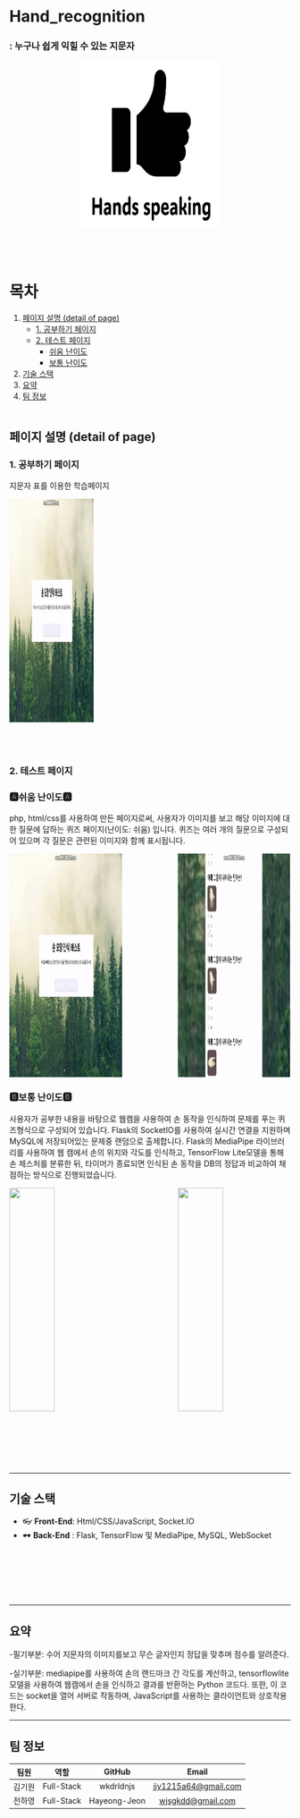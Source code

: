 # Hand_recognition
### : 누구나 쉽게 익힐 수 있는 지문자
<div align="center">
  <img src="image/assets/썸넬.PNG" height="300" width="50%">
</div>

<br/><br/>

# 목차
1. [페이지 설명 (detail of page)](#페이지-설명-detail-of-page)
   - [1. 공부하기 페이지](#1-공부하기-페이지)
   - [2. 테스트 페이지](#2-테스트-페이지)
     - [쉬움 난이도](#쉬움-난이도)
     - [보통 난이도](#보통-난이도)
2. [기술 스택](#기술-스택)
3. [요약](#요약)
4. [팀 정보](#팀-정보)
<br/><br/>

## 페이지 설명 (detail of page)

### 1. 공부하기 페이지
지문자 표를 이용한 학습페이지

<img src="image/assets/공부하기.gif" height="400" width="30%">


<br/><br/>


### 2. 테스트 페이지

### 🅰쉬움 난이도🅰
php, html/css를 사용하여 만든 페이지로써, 사용자가 이미지를 보고 해당 이미지에 대한 질문에 답하는 퀴즈 페이지(난이도: 쉬움) 입니다. 퀴즈는 여러 개의 질문으로 구성되어 있으며 각 질문은 관련된 이미지와 함께 표시됩니다. 
<div style="display: flex; justify-content: space-between; align-items: center;">
    <img src="image/assets/쉬움1.gif" height="400" width="40%">
    <img src="image/assets/쉬움2.gif" height="400" width="40%">
</div>

### 🅱보통 난이도🅱
사용자가 공부한 내용을 바탕으로 웹캠을 사용하여 손 동작을 인식하여 문제를 푸는 퀴즈형식으로 구성되어 있습니다. Flask의 SocketIO를 사용하여 실시간 연결을 지원하며 MySQL에 저장되어있는 문제중 랜덤으로 출제합니다. Flask의 MediaPipe 라이브러리를 사용하여 웹 캠에서 손의 위치와 각도를 인식하고, TensorFlow Lite모델을 통해 손 제스처를 분류한 뒤, 타이머가 종료되면 인식된 손 동작을 DB의 정답과 비교하여 채점하는 방식으로 진행되었습니다.  

<div style="display: flex; justify-content: space-between; align-items: center;">
    <img src="image/assets/보통1.gif" height="400" width="40%">
    <img src="image/assets/보통2.gif" height="400" width="40%">
</div>


<br/><br/>

<br/><br/>
<hr>

## 기술 스택
- 👓 **Front-End**: Html/CSS/JavaScript, Socket.IO
- 🕶 **Back-End** : Flask, TensorFlow 및 MediaPipe, MySQL, WebSocket


<br/><br/>

<br/><br/>

<hr>


## 요약
-필기부분: 
수어 지문자의 이미지를보고 무슨 글자인지 정답을 맞추며 점수를 알려준다.

-실기부분: 
mediapipe를 사용하여 손의 랜드마크 간 각도를 계산하고, tensorflowlite 모델을 사용하여 웹캠에서 손을 인식하고 결과를 반환하는 Python 코드다. 또한, 이 코드는 socket을 열어 서버로 작동하며, JavaScript를 사용하는 클라이언트와 상호작용한다.

<hr>

## 팀 정보
|  팀원  |     역할     |     GitHub     |         Email         |
| :----: | :----------: | :------------: | :-------------------: |
| 김기원 |  Full-Stack  |   wkdrldnjs   |  jjy1215a64@gmail.com |
| 전하영 |  Full-Stack  |   Hayeong-Jeon  |  wjsgkdd@gmail.com  |
